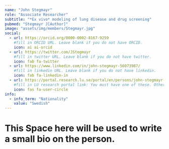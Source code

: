 ```yaml
---
name: "John Stegmayr"
role: "Associate Researcher"
subtitle: "*Ex vivo* modeling of lung disease and drug screening"
pubmed: "Stegmayr J[Author]"
image: "assets/img/members/Stegmayr.jpg"
social:
  - url: https://orcid.org/0000-0002-8167-9259
    #fill in ORCID URL. Leave blank if you do not have ORCID.
    icon: ai ai-orcid
  - url: https://twitter.com/JStegmayr
    #fill in twitter URL. Leave blank if you do not have twitter.
    icon: fab fa-twitter
  - url: https://www.linkedin.com/in/john-stegmayr-56073987/
    #fill in linkedin URL. Leave blank if you do not have linkedin.
    icon: fab fa-linkedin-in
  - url: https://portal.research.lu.se/portal/en/persons/john-stegmayr(5ba56a56-4718-4c16-be56-206db7e0e610).html
    #fill in LU research portal link: You must have one of these. Otherwise, leave blank.
    icon: fas fa-user-circle
info:
  - info_term: "Nationality"
    value: "Swedish"
---
```


<!-- -->
# This Space here will be used to write a small bio on the person.


